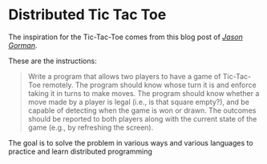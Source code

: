 # Distributed Tic Tac Toe

The inspiration for the Tic-Tac-Toe comes from this blog post of [_Jason Gorman_](http://codemanship.co.uk/parlezuml/blog/?postid=1196).

These are the instructions:

> Write a program that allows two players to have a game of Tic-Tac-Toe remotely. The program should know whose turn it is and enforce taking it in turns to make moves. The program should know whether a move made by a player is legal (i.e., is that square empty?), and be capable of detecting when the game is won or drawn. The outcomes should be reported to both players along with the current state of the game (e.g., by refreshing the screen).

The goal is to solve the problem in various ways and various languages to practice and learn distributed programming

